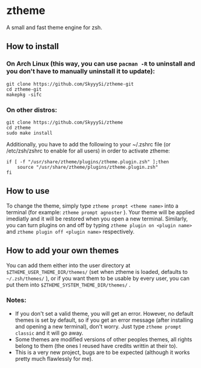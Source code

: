 # ztheme
A small and fast theme engine for zsh.

## How to install
### On Arch Linux (this way, you can use `pacman -R` to uninstall and you don't have to manually uninstall it to update):
```
git clone https://github.com/SkyyySi/ztheme-git
cd ztheme-git
makepkg -sifc
```
### On other distros:
```
git clone https://github.com/SkyyySi/ztheme
cd ztheme
sudo make install
```

Additionally, you have to add the following to your ~/.zshrc file (or /etc/zsh/zshrc to enable for all users) in order to activate ztheme:
```
if [ -f "/usr/share/ztheme/plugins/ztheme.plugin.zsh" ];then
	source "/usr/share/ztheme/plugins/ztheme.plugin.zsh"
fi
```

## How to use
To change the theme, simply type `ztheme prompt <theme name>` into a terminal (for example: `ztheme prompt agnoster` ). Your theme will be applied imediatly and it will be restored when you open a new terminal.
Similarly, you can turn plugins on and off by typing `ztheme plugin on <plugin name>` and `ztheme plugin off <plugin name>` respectively.

## How to add your own themes
You can add them either into the user directory at `$ZTHEME_USER_THEME_DIR/themes/` (set when ztheme is loaded, defaults to `~/.zsh/themes/` ), or if you want them to be usable by every user, you can put them into `$ZTHEME_SYSTEM_THEME_DIR/themes/` .

### Notes:
- If you don't set a valid theme, you will get an error. However, no default themes is set by default, so if you get an error message (after installing and opening a new terminal), don't worry. Just type `ztheme prompt classic` and it will go away.
- Some themes are modified versions of other peoples themes, all rights belong to them (the ones I reused have credits writtin at their to).
- This is a very new project, bugs are to be expected (although it works pretty much flawlessly for me).
